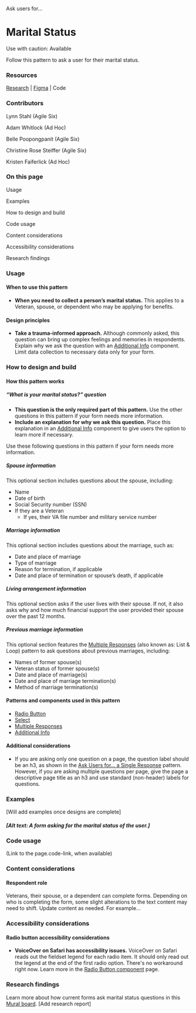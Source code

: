 Ask users for…


# **Marital Status**

Use with caution: Available

Follow this pattern to ask a user for their marital status. 

### Resources

[Research](https://github.com/department-of-veterans-affairs/va.gov-research-repository/issues?q=state%3Aopen%20label%3A%22DSP%3A%20Help%20users%20to%20manage%20benefits%20and%20tools%22) | [Figma](https://www.figma.com/design/ZIGDfSb8D5YLBdJavzDdqi/AE-Design-Patterns---Benefits-Card?node-id=1-129&p=f&t=FYZaidBZC5z1Xnts-0) | Code

### Contributors

Lynn Stahl (Agile Six)

Adam Whitlock (Ad Hoc)

Belle Poopongpanit (Agile Six)

Christine Rose Steiffer (Agile Six)

Kristen Faiferlick (Ad Hoc)

### On this page

Usage

Examples

How to design and build

Code usage

Content considerations

Accessibility considerations

Research findings


### **Usage**

#### **When to use this pattern**

* **When you need to collect a person’s marital status.** This applies to a  Veteran, spouse, or dependent who may be applying for benefits.

#### **Design principles**

* **Take a trauma-informed approach.** Although commonly asked, this question can bring up complex feelings and memories in respondents. Explain why we ask the question with an [Additional Info](https://design.va.gov/components/additional-info) component. Limit data collection to necessary data only for your form. 


### **How to design and build**

#### **How this pattern works**

##### “What is your marital status?” question

* **This question is the only required part of this pattern.**  Use the other questions in this pattern if your form needs more information.
* **Include an explanation for why we ask this question.** Place this explanation in an [Additional Info](https://design.va.gov/components/additional-info) component to give users the option to learn more if necessary.

Use these following questions in this pattern if your form needs more information. 


##### Spouse information

This optional section includes questions about the spouse, including:

* Name
* Date of birth
* Social Security number (SSN)
* If they are a Veteran
    * If yes, their VA file number and military service number


##### Marriage information

This optional section includes questions about the marriage, such as:

* Date and place of marriage
* Type of marriage
* Reason for termination, if applicable
* Date and place of termination or spouse’s death, if applicable


##### Living arrangement information

This optional section asks if the user lives with their spouse. If not, it also asks why and how much financial support the user provided their spouse over the past 12 months. 


##### Previous marriage information

This optional section features the [Multiple Responses](https://design.va.gov/patterns/ask-users-for/multiple-responses) (also known as: List & Loop) pattern to ask questions about previous marriages, including:

* Names of former spouse(s)
* Veteran status of former spouse(s)
* Date and place of marriage(s)
* Date and place of marriage termination(s)
* Method of marriage termination(s)


#### **Patterns and components used in this pattern**

* [Radio Button](https://design.va.gov/components/form/radio-button)
* [Select](https://design.va.gov/components/form/select)
* [Multiple Responses](https://design.va.gov/patterns/ask-users-for/multiple-responses)
* [Additional Info](https://design.va.gov/components/additional-info)

#### **Additional considerations**
* If you are asking only one question on a page, the question label should be an h3, as shown in the [Ask Users for... a Single Response](https://design.va.gov/patterns/ask-users-for/a-single-response#annotated) pattern. However, if you are asking multiple questions per page, give the page a descriptive page title as an h3 and use standard (non-header) labels for questions.


### **Examples**

[Will add examples once designs are complete]


#### *[Alt text: A form asking for the marital status of the user.]*


### **Code usage**

(Link to the page.code-link, when available)


### **Content considerations**


#### **Respondent role**

Veterans, their spouse, or a dependent can complete forms. Depending on who is completing the form, some slight alterations to the text content may need to shift. Update content as needed. For example…


### **Accessibility considerations**


#### Radio button accessibility considerations

* **VoiceOver on Safari has accessibility issues.** VoiceOver on Safari reads out the fieldset legend for each radio item. It should only read out the legend at the end of the first radio option. There's no workaround right now. Learn more in the [Radio Button component](https://design.va.gov/components/form/radio-button) page.


### **Research findings**

Learn more about how current forms ask marital status questions in this [Mural board](https://app.mural.co/t/departmentofveteransaffairs9999/m/departmentofveteransaffairs9999/1742843561511/4f5e5e77a91df7e061628888f10dfb7b10309183). [Add research report]
